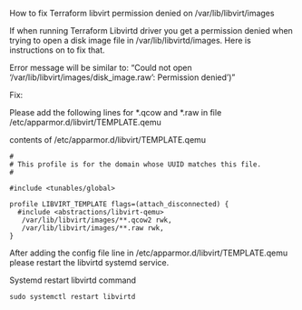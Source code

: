 How to fix Terraform libvirt permission denied on /var/lib/libvirt/images

If when running Terraform Libvirtd driver you get a permission denied when trying to open a disk image file in /var/lib/libvirtd/images. Here is instructions on to fix that.

Error message will be similar to: “Could not open ‘/var/lib/libvirt/images/disk_image.raw’: Permission denied’)”

Fix:

Please add the following lines for *.qcow and *.raw in file /etc/apparmor.d/libvirt/TEMPLATE.qemu

contents of /etc/apparmor.d/libvirt/TEMPLATE.qemu
```
#
# This profile is for the domain whose UUID matches this file.
#

#include <tunables/global>

profile LIBVIRT_TEMPLATE flags=(attach_disconnected) {
  #include <abstractions/libvirt-qemu>
   /var/lib/libvirt/images/**.qcow2 rwk,
   /var/lib/libvirt/images/**.raw rwk,
}
```
After adding the config file line in /etc/apparmor.d/libvirt/TEMPLATE.qemu please restart the libvirtd systemd service.

Systemd restart libvirtd command

```
sudo systemctl restart libvirtd
```
